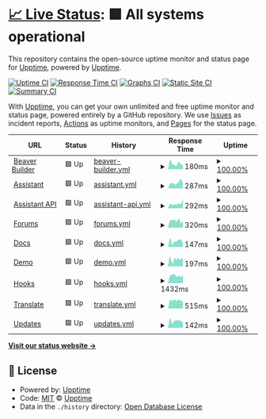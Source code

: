 # [📈 Live Status](https://beaverbuilder.github.io/uptimes/): <!--live status--> **🟩 All systems operational**

This repository contains the open-source uptime monitor and status page for [Upptime](https://upptime.js.org), powered by [Upptime](https://github.com/upptime/upptime).

[![Uptime CI](https://github.com/beaverbuilder/uptimes/workflows/Uptime%20CI/badge.svg)](https://github.com/beaverbuilder/uptimes/actions?query=workflow%3A%22Uptime+CI%22)
[![Response Time CI](https://github.com/beaverbuilder/uptimes/workflows/Response%20Time%20CI/badge.svg)](https://github.com/beaverbuilder/uptimes/actions?query=workflow%3A%22Response+Time+CI%22)
[![Graphs CI](https://github.com/beaverbuilder/uptimes/workflows/Graphs%20CI/badge.svg)](https://github.com/beaverbuilder/uptimes/actions?query=workflow%3A%22Graphs+CI%22)
[![Static Site CI](https://github.com/beaverbuilder/uptimes/workflows/Static%20Site%20CI/badge.svg)](https://github.com/beaverbuilder/uptimes/actions?query=workflow%3A%22Static+Site+CI%22)
[![Summary CI](https://github.com/beaverbuilder/uptimes/workflows/Summary%20CI/badge.svg)](https://github.com/beaverbuilder/uptimes/actions?query=workflow%3A%22Summary+CI%22)

With [Upptime](https://upptime.js.org), you can get your own unlimited and free uptime monitor and status page, powered entirely by a GitHub repository. We use [Issues](https://github.com/upptime/upptime/issues) as incident reports, [Actions](https://github.com/beaverbuilder/uptimes/actions) as uptime monitors, and [Pages](https://upptime.github.io/upptime) for the status page.

<!--start: status pages-->
<!-- This summary is generated by Upptime (https://github.com/upptime/upptime) -->
<!-- Do not edit this manually, your changes will be overwritten -->
<!-- prettier-ignore -->
| URL | Status | History | Response Time | Uptime |
| --- | ------ | ------- | ------------- | ------ |
| <img alt="" src="https://icons.duckduckgo.com/ip3/www.wpbeaverbuilder.com.ico" height="13"> [Beaver Builder](https://www.wpbeaverbuilder.com/) | 🟩 Up | [beaver-builder.yml](https://github.com/beaverbuilder/uptimes/commits/HEAD/history/beaver-builder.yml) | <details><summary><img alt="Response time graph" src="./graphs/beaver-builder/response-time-week.png" height="20"> 180ms</summary><br><a href="https://status.wpbeaverbuilder.com/history/beaver-builder"><img alt="Response time 242" src="https://img.shields.io/endpoint?url=https%3A%2F%2Fraw.githubusercontent.com%2Fbeaverbuilder%2Fuptimes%2FHEAD%2Fapi%2Fbeaver-builder%2Fresponse-time.json"></a><br><a href="https://status.wpbeaverbuilder.com/history/beaver-builder"><img alt="24-hour response time 423" src="https://img.shields.io/endpoint?url=https%3A%2F%2Fraw.githubusercontent.com%2Fbeaverbuilder%2Fuptimes%2FHEAD%2Fapi%2Fbeaver-builder%2Fresponse-time-day.json"></a><br><a href="https://status.wpbeaverbuilder.com/history/beaver-builder"><img alt="7-day response time 180" src="https://img.shields.io/endpoint?url=https%3A%2F%2Fraw.githubusercontent.com%2Fbeaverbuilder%2Fuptimes%2FHEAD%2Fapi%2Fbeaver-builder%2Fresponse-time-week.json"></a><br><a href="https://status.wpbeaverbuilder.com/history/beaver-builder"><img alt="30-day response time 235" src="https://img.shields.io/endpoint?url=https%3A%2F%2Fraw.githubusercontent.com%2Fbeaverbuilder%2Fuptimes%2FHEAD%2Fapi%2Fbeaver-builder%2Fresponse-time-month.json"></a><br><a href="https://status.wpbeaverbuilder.com/history/beaver-builder"><img alt="1-year response time 227" src="https://img.shields.io/endpoint?url=https%3A%2F%2Fraw.githubusercontent.com%2Fbeaverbuilder%2Fuptimes%2FHEAD%2Fapi%2Fbeaver-builder%2Fresponse-time-year.json"></a></details> | <details><summary><a href="https://status.wpbeaverbuilder.com/history/beaver-builder">100.00%</a></summary><a href="https://status.wpbeaverbuilder.com/history/beaver-builder"><img alt="All-time uptime 100.00%" src="https://img.shields.io/endpoint?url=https%3A%2F%2Fraw.githubusercontent.com%2Fbeaverbuilder%2Fuptimes%2FHEAD%2Fapi%2Fbeaver-builder%2Fuptime.json"></a><br><a href="https://status.wpbeaverbuilder.com/history/beaver-builder"><img alt="24-hour uptime 100.00%" src="https://img.shields.io/endpoint?url=https%3A%2F%2Fraw.githubusercontent.com%2Fbeaverbuilder%2Fuptimes%2FHEAD%2Fapi%2Fbeaver-builder%2Fuptime-day.json"></a><br><a href="https://status.wpbeaverbuilder.com/history/beaver-builder"><img alt="7-day uptime 100.00%" src="https://img.shields.io/endpoint?url=https%3A%2F%2Fraw.githubusercontent.com%2Fbeaverbuilder%2Fuptimes%2FHEAD%2Fapi%2Fbeaver-builder%2Fuptime-week.json"></a><br><a href="https://status.wpbeaverbuilder.com/history/beaver-builder"><img alt="30-day uptime 100.00%" src="https://img.shields.io/endpoint?url=https%3A%2F%2Fraw.githubusercontent.com%2Fbeaverbuilder%2Fuptimes%2FHEAD%2Fapi%2Fbeaver-builder%2Fuptime-month.json"></a><br><a href="https://status.wpbeaverbuilder.com/history/beaver-builder"><img alt="1-year uptime 100.00%" src="https://img.shields.io/endpoint?url=https%3A%2F%2Fraw.githubusercontent.com%2Fbeaverbuilder%2Fuptimes%2FHEAD%2Fapi%2Fbeaver-builder%2Fuptime-year.json"></a></details>
| <img alt="" src="https://icons.duckduckgo.com/ip3/assistant.pro.ico" height="13"> [Assistant](https://assistant.pro) | 🟩 Up | [assistant.yml](https://github.com/beaverbuilder/uptimes/commits/HEAD/history/assistant.yml) | <details><summary><img alt="Response time graph" src="./graphs/assistant/response-time-week.png" height="20"> 287ms</summary><br><a href="https://status.wpbeaverbuilder.com/history/assistant"><img alt="Response time 383" src="https://img.shields.io/endpoint?url=https%3A%2F%2Fraw.githubusercontent.com%2Fbeaverbuilder%2Fuptimes%2FHEAD%2Fapi%2Fassistant%2Fresponse-time.json"></a><br><a href="https://status.wpbeaverbuilder.com/history/assistant"><img alt="24-hour response time 473" src="https://img.shields.io/endpoint?url=https%3A%2F%2Fraw.githubusercontent.com%2Fbeaverbuilder%2Fuptimes%2FHEAD%2Fapi%2Fassistant%2Fresponse-time-day.json"></a><br><a href="https://status.wpbeaverbuilder.com/history/assistant"><img alt="7-day response time 287" src="https://img.shields.io/endpoint?url=https%3A%2F%2Fraw.githubusercontent.com%2Fbeaverbuilder%2Fuptimes%2FHEAD%2Fapi%2Fassistant%2Fresponse-time-week.json"></a><br><a href="https://status.wpbeaverbuilder.com/history/assistant"><img alt="30-day response time 327" src="https://img.shields.io/endpoint?url=https%3A%2F%2Fraw.githubusercontent.com%2Fbeaverbuilder%2Fuptimes%2FHEAD%2Fapi%2Fassistant%2Fresponse-time-month.json"></a><br><a href="https://status.wpbeaverbuilder.com/history/assistant"><img alt="1-year response time 372" src="https://img.shields.io/endpoint?url=https%3A%2F%2Fraw.githubusercontent.com%2Fbeaverbuilder%2Fuptimes%2FHEAD%2Fapi%2Fassistant%2Fresponse-time-year.json"></a></details> | <details><summary><a href="https://status.wpbeaverbuilder.com/history/assistant">100.00%</a></summary><a href="https://status.wpbeaverbuilder.com/history/assistant"><img alt="All-time uptime 100.00%" src="https://img.shields.io/endpoint?url=https%3A%2F%2Fraw.githubusercontent.com%2Fbeaverbuilder%2Fuptimes%2FHEAD%2Fapi%2Fassistant%2Fuptime.json"></a><br><a href="https://status.wpbeaverbuilder.com/history/assistant"><img alt="24-hour uptime 100.00%" src="https://img.shields.io/endpoint?url=https%3A%2F%2Fraw.githubusercontent.com%2Fbeaverbuilder%2Fuptimes%2FHEAD%2Fapi%2Fassistant%2Fuptime-day.json"></a><br><a href="https://status.wpbeaverbuilder.com/history/assistant"><img alt="7-day uptime 100.00%" src="https://img.shields.io/endpoint?url=https%3A%2F%2Fraw.githubusercontent.com%2Fbeaverbuilder%2Fuptimes%2FHEAD%2Fapi%2Fassistant%2Fuptime-week.json"></a><br><a href="https://status.wpbeaverbuilder.com/history/assistant"><img alt="30-day uptime 100.00%" src="https://img.shields.io/endpoint?url=https%3A%2F%2Fraw.githubusercontent.com%2Fbeaverbuilder%2Fuptimes%2FHEAD%2Fapi%2Fassistant%2Fuptime-month.json"></a><br><a href="https://status.wpbeaverbuilder.com/history/assistant"><img alt="1-year uptime 100.00%" src="https://img.shields.io/endpoint?url=https%3A%2F%2Fraw.githubusercontent.com%2Fbeaverbuilder%2Fuptimes%2FHEAD%2Fapi%2Fassistant%2Fuptime-year.json"></a></details>
| <img alt="" src="https://icons.duckduckgo.com/ip3/api.assistant.pro.ico" height="13"> [Assistant API](https://api.assistant.pro/api/status) | 🟩 Up | [assistant-api.yml](https://github.com/beaverbuilder/uptimes/commits/HEAD/history/assistant-api.yml) | <details><summary><img alt="Response time graph" src="./graphs/assistant-api/response-time-week.png" height="20"> 292ms</summary><br><a href="https://status.wpbeaverbuilder.com/history/assistant-api"><img alt="Response time 256" src="https://img.shields.io/endpoint?url=https%3A%2F%2Fraw.githubusercontent.com%2Fbeaverbuilder%2Fuptimes%2FHEAD%2Fapi%2Fassistant-api%2Fresponse-time.json"></a><br><a href="https://status.wpbeaverbuilder.com/history/assistant-api"><img alt="24-hour response time 288" src="https://img.shields.io/endpoint?url=https%3A%2F%2Fraw.githubusercontent.com%2Fbeaverbuilder%2Fuptimes%2FHEAD%2Fapi%2Fassistant-api%2Fresponse-time-day.json"></a><br><a href="https://status.wpbeaverbuilder.com/history/assistant-api"><img alt="7-day response time 292" src="https://img.shields.io/endpoint?url=https%3A%2F%2Fraw.githubusercontent.com%2Fbeaverbuilder%2Fuptimes%2FHEAD%2Fapi%2Fassistant-api%2Fresponse-time-week.json"></a><br><a href="https://status.wpbeaverbuilder.com/history/assistant-api"><img alt="30-day response time 245" src="https://img.shields.io/endpoint?url=https%3A%2F%2Fraw.githubusercontent.com%2Fbeaverbuilder%2Fuptimes%2FHEAD%2Fapi%2Fassistant-api%2Fresponse-time-month.json"></a><br><a href="https://status.wpbeaverbuilder.com/history/assistant-api"><img alt="1-year response time 253" src="https://img.shields.io/endpoint?url=https%3A%2F%2Fraw.githubusercontent.com%2Fbeaverbuilder%2Fuptimes%2FHEAD%2Fapi%2Fassistant-api%2Fresponse-time-year.json"></a></details> | <details><summary><a href="https://status.wpbeaverbuilder.com/history/assistant-api">100.00%</a></summary><a href="https://status.wpbeaverbuilder.com/history/assistant-api"><img alt="All-time uptime 100.00%" src="https://img.shields.io/endpoint?url=https%3A%2F%2Fraw.githubusercontent.com%2Fbeaverbuilder%2Fuptimes%2FHEAD%2Fapi%2Fassistant-api%2Fuptime.json"></a><br><a href="https://status.wpbeaverbuilder.com/history/assistant-api"><img alt="24-hour uptime 100.00%" src="https://img.shields.io/endpoint?url=https%3A%2F%2Fraw.githubusercontent.com%2Fbeaverbuilder%2Fuptimes%2FHEAD%2Fapi%2Fassistant-api%2Fuptime-day.json"></a><br><a href="https://status.wpbeaverbuilder.com/history/assistant-api"><img alt="7-day uptime 100.00%" src="https://img.shields.io/endpoint?url=https%3A%2F%2Fraw.githubusercontent.com%2Fbeaverbuilder%2Fuptimes%2FHEAD%2Fapi%2Fassistant-api%2Fuptime-week.json"></a><br><a href="https://status.wpbeaverbuilder.com/history/assistant-api"><img alt="30-day uptime 100.00%" src="https://img.shields.io/endpoint?url=https%3A%2F%2Fraw.githubusercontent.com%2Fbeaverbuilder%2Fuptimes%2FHEAD%2Fapi%2Fassistant-api%2Fuptime-month.json"></a><br><a href="https://status.wpbeaverbuilder.com/history/assistant-api"><img alt="1-year uptime 100.00%" src="https://img.shields.io/endpoint?url=https%3A%2F%2Fraw.githubusercontent.com%2Fbeaverbuilder%2Fuptimes%2FHEAD%2Fapi%2Fassistant-api%2Fuptime-year.json"></a></details>
| <img alt="" src="https://icons.duckduckgo.com/ip3/community.wpbeaverbuilder.com.ico" height="13"> [Forums](https://community.wpbeaverbuilder.com/) | 🟩 Up | [forums.yml](https://github.com/beaverbuilder/uptimes/commits/HEAD/history/forums.yml) | <details><summary><img alt="Response time graph" src="./graphs/forums/response-time-week.png" height="20"> 320ms</summary><br><a href="https://status.wpbeaverbuilder.com/history/forums"><img alt="Response time 310" src="https://img.shields.io/endpoint?url=https%3A%2F%2Fraw.githubusercontent.com%2Fbeaverbuilder%2Fuptimes%2FHEAD%2Fapi%2Fforums%2Fresponse-time.json"></a><br><a href="https://status.wpbeaverbuilder.com/history/forums"><img alt="24-hour response time 399" src="https://img.shields.io/endpoint?url=https%3A%2F%2Fraw.githubusercontent.com%2Fbeaverbuilder%2Fuptimes%2FHEAD%2Fapi%2Fforums%2Fresponse-time-day.json"></a><br><a href="https://status.wpbeaverbuilder.com/history/forums"><img alt="7-day response time 320" src="https://img.shields.io/endpoint?url=https%3A%2F%2Fraw.githubusercontent.com%2Fbeaverbuilder%2Fuptimes%2FHEAD%2Fapi%2Fforums%2Fresponse-time-week.json"></a><br><a href="https://status.wpbeaverbuilder.com/history/forums"><img alt="30-day response time 329" src="https://img.shields.io/endpoint?url=https%3A%2F%2Fraw.githubusercontent.com%2Fbeaverbuilder%2Fuptimes%2FHEAD%2Fapi%2Fforums%2Fresponse-time-month.json"></a><br><a href="https://status.wpbeaverbuilder.com/history/forums"><img alt="1-year response time 307" src="https://img.shields.io/endpoint?url=https%3A%2F%2Fraw.githubusercontent.com%2Fbeaverbuilder%2Fuptimes%2FHEAD%2Fapi%2Fforums%2Fresponse-time-year.json"></a></details> | <details><summary><a href="https://status.wpbeaverbuilder.com/history/forums">100.00%</a></summary><a href="https://status.wpbeaverbuilder.com/history/forums"><img alt="All-time uptime 99.98%" src="https://img.shields.io/endpoint?url=https%3A%2F%2Fraw.githubusercontent.com%2Fbeaverbuilder%2Fuptimes%2FHEAD%2Fapi%2Fforums%2Fuptime.json"></a><br><a href="https://status.wpbeaverbuilder.com/history/forums"><img alt="24-hour uptime 100.00%" src="https://img.shields.io/endpoint?url=https%3A%2F%2Fraw.githubusercontent.com%2Fbeaverbuilder%2Fuptimes%2FHEAD%2Fapi%2Fforums%2Fuptime-day.json"></a><br><a href="https://status.wpbeaverbuilder.com/history/forums"><img alt="7-day uptime 100.00%" src="https://img.shields.io/endpoint?url=https%3A%2F%2Fraw.githubusercontent.com%2Fbeaverbuilder%2Fuptimes%2FHEAD%2Fapi%2Fforums%2Fuptime-week.json"></a><br><a href="https://status.wpbeaverbuilder.com/history/forums"><img alt="30-day uptime 100.00%" src="https://img.shields.io/endpoint?url=https%3A%2F%2Fraw.githubusercontent.com%2Fbeaverbuilder%2Fuptimes%2FHEAD%2Fapi%2Fforums%2Fuptime-month.json"></a><br><a href="https://status.wpbeaverbuilder.com/history/forums"><img alt="1-year uptime 99.97%" src="https://img.shields.io/endpoint?url=https%3A%2F%2Fraw.githubusercontent.com%2Fbeaverbuilder%2Fuptimes%2FHEAD%2Fapi%2Fforums%2Fuptime-year.json"></a></details>
| <img alt="" src="https://icons.duckduckgo.com/ip3/docs.wpbeaverbuilder.com.ico" height="13"> [Docs](https://docs.wpbeaverbuilder.com/) | 🟩 Up | [docs.yml](https://github.com/beaverbuilder/uptimes/commits/HEAD/history/docs.yml) | <details><summary><img alt="Response time graph" src="./graphs/docs/response-time-week.png" height="20"> 147ms</summary><br><a href="https://status.wpbeaverbuilder.com/history/docs"><img alt="Response time 143" src="https://img.shields.io/endpoint?url=https%3A%2F%2Fraw.githubusercontent.com%2Fbeaverbuilder%2Fuptimes%2FHEAD%2Fapi%2Fdocs%2Fresponse-time.json"></a><br><a href="https://status.wpbeaverbuilder.com/history/docs"><img alt="24-hour response time 83" src="https://img.shields.io/endpoint?url=https%3A%2F%2Fraw.githubusercontent.com%2Fbeaverbuilder%2Fuptimes%2FHEAD%2Fapi%2Fdocs%2Fresponse-time-day.json"></a><br><a href="https://status.wpbeaverbuilder.com/history/docs"><img alt="7-day response time 147" src="https://img.shields.io/endpoint?url=https%3A%2F%2Fraw.githubusercontent.com%2Fbeaverbuilder%2Fuptimes%2FHEAD%2Fapi%2Fdocs%2Fresponse-time-week.json"></a><br><a href="https://status.wpbeaverbuilder.com/history/docs"><img alt="30-day response time 174" src="https://img.shields.io/endpoint?url=https%3A%2F%2Fraw.githubusercontent.com%2Fbeaverbuilder%2Fuptimes%2FHEAD%2Fapi%2Fdocs%2Fresponse-time-month.json"></a><br><a href="https://status.wpbeaverbuilder.com/history/docs"><img alt="1-year response time 137" src="https://img.shields.io/endpoint?url=https%3A%2F%2Fraw.githubusercontent.com%2Fbeaverbuilder%2Fuptimes%2FHEAD%2Fapi%2Fdocs%2Fresponse-time-year.json"></a></details> | <details><summary><a href="https://status.wpbeaverbuilder.com/history/docs">100.00%</a></summary><a href="https://status.wpbeaverbuilder.com/history/docs"><img alt="All-time uptime 100.00%" src="https://img.shields.io/endpoint?url=https%3A%2F%2Fraw.githubusercontent.com%2Fbeaverbuilder%2Fuptimes%2FHEAD%2Fapi%2Fdocs%2Fuptime.json"></a><br><a href="https://status.wpbeaverbuilder.com/history/docs"><img alt="24-hour uptime 100.00%" src="https://img.shields.io/endpoint?url=https%3A%2F%2Fraw.githubusercontent.com%2Fbeaverbuilder%2Fuptimes%2FHEAD%2Fapi%2Fdocs%2Fuptime-day.json"></a><br><a href="https://status.wpbeaverbuilder.com/history/docs"><img alt="7-day uptime 100.00%" src="https://img.shields.io/endpoint?url=https%3A%2F%2Fraw.githubusercontent.com%2Fbeaverbuilder%2Fuptimes%2FHEAD%2Fapi%2Fdocs%2Fuptime-week.json"></a><br><a href="https://status.wpbeaverbuilder.com/history/docs"><img alt="30-day uptime 100.00%" src="https://img.shields.io/endpoint?url=https%3A%2F%2Fraw.githubusercontent.com%2Fbeaverbuilder%2Fuptimes%2FHEAD%2Fapi%2Fdocs%2Fuptime-month.json"></a><br><a href="https://status.wpbeaverbuilder.com/history/docs"><img alt="1-year uptime 100.00%" src="https://img.shields.io/endpoint?url=https%3A%2F%2Fraw.githubusercontent.com%2Fbeaverbuilder%2Fuptimes%2FHEAD%2Fapi%2Fdocs%2Fuptime-year.json"></a></details>
| <img alt="" src="https://icons.duckduckgo.com/ip3/demo.wpbeaverbuilder.com.ico" height="13"> [Demo](https://demo.wpbeaverbuilder.com/) | 🟩 Up | [demo.yml](https://github.com/beaverbuilder/uptimes/commits/HEAD/history/demo.yml) | <details><summary><img alt="Response time graph" src="./graphs/demo/response-time-week.png" height="20"> 197ms</summary><br><a href="https://status.wpbeaverbuilder.com/history/demo"><img alt="Response time 221" src="https://img.shields.io/endpoint?url=https%3A%2F%2Fraw.githubusercontent.com%2Fbeaverbuilder%2Fuptimes%2FHEAD%2Fapi%2Fdemo%2Fresponse-time.json"></a><br><a href="https://status.wpbeaverbuilder.com/history/demo"><img alt="24-hour response time 222" src="https://img.shields.io/endpoint?url=https%3A%2F%2Fraw.githubusercontent.com%2Fbeaverbuilder%2Fuptimes%2FHEAD%2Fapi%2Fdemo%2Fresponse-time-day.json"></a><br><a href="https://status.wpbeaverbuilder.com/history/demo"><img alt="7-day response time 197" src="https://img.shields.io/endpoint?url=https%3A%2F%2Fraw.githubusercontent.com%2Fbeaverbuilder%2Fuptimes%2FHEAD%2Fapi%2Fdemo%2Fresponse-time-week.json"></a><br><a href="https://status.wpbeaverbuilder.com/history/demo"><img alt="30-day response time 237" src="https://img.shields.io/endpoint?url=https%3A%2F%2Fraw.githubusercontent.com%2Fbeaverbuilder%2Fuptimes%2FHEAD%2Fapi%2Fdemo%2Fresponse-time-month.json"></a><br><a href="https://status.wpbeaverbuilder.com/history/demo"><img alt="1-year response time 230" src="https://img.shields.io/endpoint?url=https%3A%2F%2Fraw.githubusercontent.com%2Fbeaverbuilder%2Fuptimes%2FHEAD%2Fapi%2Fdemo%2Fresponse-time-year.json"></a></details> | <details><summary><a href="https://status.wpbeaverbuilder.com/history/demo">100.00%</a></summary><a href="https://status.wpbeaverbuilder.com/history/demo"><img alt="All-time uptime 99.97%" src="https://img.shields.io/endpoint?url=https%3A%2F%2Fraw.githubusercontent.com%2Fbeaverbuilder%2Fuptimes%2FHEAD%2Fapi%2Fdemo%2Fuptime.json"></a><br><a href="https://status.wpbeaverbuilder.com/history/demo"><img alt="24-hour uptime 100.00%" src="https://img.shields.io/endpoint?url=https%3A%2F%2Fraw.githubusercontent.com%2Fbeaverbuilder%2Fuptimes%2FHEAD%2Fapi%2Fdemo%2Fuptime-day.json"></a><br><a href="https://status.wpbeaverbuilder.com/history/demo"><img alt="7-day uptime 100.00%" src="https://img.shields.io/endpoint?url=https%3A%2F%2Fraw.githubusercontent.com%2Fbeaverbuilder%2Fuptimes%2FHEAD%2Fapi%2Fdemo%2Fuptime-week.json"></a><br><a href="https://status.wpbeaverbuilder.com/history/demo"><img alt="30-day uptime 100.00%" src="https://img.shields.io/endpoint?url=https%3A%2F%2Fraw.githubusercontent.com%2Fbeaverbuilder%2Fuptimes%2FHEAD%2Fapi%2Fdemo%2Fuptime-month.json"></a><br><a href="https://status.wpbeaverbuilder.com/history/demo"><img alt="1-year uptime 100.00%" src="https://img.shields.io/endpoint?url=https%3A%2F%2Fraw.githubusercontent.com%2Fbeaverbuilder%2Fuptimes%2FHEAD%2Fapi%2Fdemo%2Fuptime-year.json"></a></details>
| <img alt="" src="https://icons.duckduckgo.com/ip3/hooks.wpbeaverbuilder.com.ico" height="13"> [Hooks](https://hooks.wpbeaverbuilder.com/) | 🟩 Up | [hooks.yml](https://github.com/beaverbuilder/uptimes/commits/HEAD/history/hooks.yml) | <details><summary><img alt="Response time graph" src="./graphs/hooks/response-time-week.png" height="20"> 1432ms</summary><br><a href="https://status.wpbeaverbuilder.com/history/hooks"><img alt="Response time 1952" src="https://img.shields.io/endpoint?url=https%3A%2F%2Fraw.githubusercontent.com%2Fbeaverbuilder%2Fuptimes%2FHEAD%2Fapi%2Fhooks%2Fresponse-time.json"></a><br><a href="https://status.wpbeaverbuilder.com/history/hooks"><img alt="24-hour response time 1779" src="https://img.shields.io/endpoint?url=https%3A%2F%2Fraw.githubusercontent.com%2Fbeaverbuilder%2Fuptimes%2FHEAD%2Fapi%2Fhooks%2Fresponse-time-day.json"></a><br><a href="https://status.wpbeaverbuilder.com/history/hooks"><img alt="7-day response time 1432" src="https://img.shields.io/endpoint?url=https%3A%2F%2Fraw.githubusercontent.com%2Fbeaverbuilder%2Fuptimes%2FHEAD%2Fapi%2Fhooks%2Fresponse-time-week.json"></a><br><a href="https://status.wpbeaverbuilder.com/history/hooks"><img alt="30-day response time 1541" src="https://img.shields.io/endpoint?url=https%3A%2F%2Fraw.githubusercontent.com%2Fbeaverbuilder%2Fuptimes%2FHEAD%2Fapi%2Fhooks%2Fresponse-time-month.json"></a><br><a href="https://status.wpbeaverbuilder.com/history/hooks"><img alt="1-year response time 1961" src="https://img.shields.io/endpoint?url=https%3A%2F%2Fraw.githubusercontent.com%2Fbeaverbuilder%2Fuptimes%2FHEAD%2Fapi%2Fhooks%2Fresponse-time-year.json"></a></details> | <details><summary><a href="https://status.wpbeaverbuilder.com/history/hooks">100.00%</a></summary><a href="https://status.wpbeaverbuilder.com/history/hooks"><img alt="All-time uptime 98.12%" src="https://img.shields.io/endpoint?url=https%3A%2F%2Fraw.githubusercontent.com%2Fbeaverbuilder%2Fuptimes%2FHEAD%2Fapi%2Fhooks%2Fuptime.json"></a><br><a href="https://status.wpbeaverbuilder.com/history/hooks"><img alt="24-hour uptime 100.00%" src="https://img.shields.io/endpoint?url=https%3A%2F%2Fraw.githubusercontent.com%2Fbeaverbuilder%2Fuptimes%2FHEAD%2Fapi%2Fhooks%2Fuptime-day.json"></a><br><a href="https://status.wpbeaverbuilder.com/history/hooks"><img alt="7-day uptime 100.00%" src="https://img.shields.io/endpoint?url=https%3A%2F%2Fraw.githubusercontent.com%2Fbeaverbuilder%2Fuptimes%2FHEAD%2Fapi%2Fhooks%2Fuptime-week.json"></a><br><a href="https://status.wpbeaverbuilder.com/history/hooks"><img alt="30-day uptime 94.59%" src="https://img.shields.io/endpoint?url=https%3A%2F%2Fraw.githubusercontent.com%2Fbeaverbuilder%2Fuptimes%2FHEAD%2Fapi%2Fhooks%2Fuptime-month.json"></a><br><a href="https://status.wpbeaverbuilder.com/history/hooks"><img alt="1-year uptime 98.62%" src="https://img.shields.io/endpoint?url=https%3A%2F%2Fraw.githubusercontent.com%2Fbeaverbuilder%2Fuptimes%2FHEAD%2Fapi%2Fhooks%2Fuptime-year.json"></a></details>
| <img alt="" src="https://icons.duckduckgo.com/ip3/translate.wpbeaverbuilder.com.ico" height="13"> [Translate](https://translate.wpbeaverbuilder.com/) | 🟩 Up | [translate.yml](https://github.com/beaverbuilder/uptimes/commits/HEAD/history/translate.yml) | <details><summary><img alt="Response time graph" src="./graphs/translate/response-time-week.png" height="20"> 515ms</summary><br><a href="https://status.wpbeaverbuilder.com/history/translate"><img alt="Response time 564" src="https://img.shields.io/endpoint?url=https%3A%2F%2Fraw.githubusercontent.com%2Fbeaverbuilder%2Fuptimes%2FHEAD%2Fapi%2Ftranslate%2Fresponse-time.json"></a><br><a href="https://status.wpbeaverbuilder.com/history/translate"><img alt="24-hour response time 740" src="https://img.shields.io/endpoint?url=https%3A%2F%2Fraw.githubusercontent.com%2Fbeaverbuilder%2Fuptimes%2FHEAD%2Fapi%2Ftranslate%2Fresponse-time-day.json"></a><br><a href="https://status.wpbeaverbuilder.com/history/translate"><img alt="7-day response time 515" src="https://img.shields.io/endpoint?url=https%3A%2F%2Fraw.githubusercontent.com%2Fbeaverbuilder%2Fuptimes%2FHEAD%2Fapi%2Ftranslate%2Fresponse-time-week.json"></a><br><a href="https://status.wpbeaverbuilder.com/history/translate"><img alt="30-day response time 569" src="https://img.shields.io/endpoint?url=https%3A%2F%2Fraw.githubusercontent.com%2Fbeaverbuilder%2Fuptimes%2FHEAD%2Fapi%2Ftranslate%2Fresponse-time-month.json"></a><br><a href="https://status.wpbeaverbuilder.com/history/translate"><img alt="1-year response time 564" src="https://img.shields.io/endpoint?url=https%3A%2F%2Fraw.githubusercontent.com%2Fbeaverbuilder%2Fuptimes%2FHEAD%2Fapi%2Ftranslate%2Fresponse-time-year.json"></a></details> | <details><summary><a href="https://status.wpbeaverbuilder.com/history/translate">100.00%</a></summary><a href="https://status.wpbeaverbuilder.com/history/translate"><img alt="All-time uptime 99.43%" src="https://img.shields.io/endpoint?url=https%3A%2F%2Fraw.githubusercontent.com%2Fbeaverbuilder%2Fuptimes%2FHEAD%2Fapi%2Ftranslate%2Fuptime.json"></a><br><a href="https://status.wpbeaverbuilder.com/history/translate"><img alt="24-hour uptime 100.00%" src="https://img.shields.io/endpoint?url=https%3A%2F%2Fraw.githubusercontent.com%2Fbeaverbuilder%2Fuptimes%2FHEAD%2Fapi%2Ftranslate%2Fuptime-day.json"></a><br><a href="https://status.wpbeaverbuilder.com/history/translate"><img alt="7-day uptime 100.00%" src="https://img.shields.io/endpoint?url=https%3A%2F%2Fraw.githubusercontent.com%2Fbeaverbuilder%2Fuptimes%2FHEAD%2Fapi%2Ftranslate%2Fuptime-week.json"></a><br><a href="https://status.wpbeaverbuilder.com/history/translate"><img alt="30-day uptime 99.95%" src="https://img.shields.io/endpoint?url=https%3A%2F%2Fraw.githubusercontent.com%2Fbeaverbuilder%2Fuptimes%2FHEAD%2Fapi%2Ftranslate%2Fuptime-month.json"></a><br><a href="https://status.wpbeaverbuilder.com/history/translate"><img alt="1-year uptime 99.32%" src="https://img.shields.io/endpoint?url=https%3A%2F%2Fraw.githubusercontent.com%2Fbeaverbuilder%2Fuptimes%2FHEAD%2Fapi%2Ftranslate%2Fuptime-year.json"></a></details>
| <img alt="" src="https://icons.duckduckgo.com/ip3/updates.wpbeaverbuilder.com.ico" height="13"> [Updates](https://updates.wpbeaverbuilder.com/) | 🟩 Up | [updates.yml](https://github.com/beaverbuilder/uptimes/commits/HEAD/history/updates.yml) | <details><summary><img alt="Response time graph" src="./graphs/updates/response-time-week.png" height="20"> 142ms</summary><br><a href="https://status.wpbeaverbuilder.com/history/updates"><img alt="Response time 222" src="https://img.shields.io/endpoint?url=https%3A%2F%2Fraw.githubusercontent.com%2Fbeaverbuilder%2Fuptimes%2FHEAD%2Fapi%2Fupdates%2Fresponse-time.json"></a><br><a href="https://status.wpbeaverbuilder.com/history/updates"><img alt="24-hour response time 304" src="https://img.shields.io/endpoint?url=https%3A%2F%2Fraw.githubusercontent.com%2Fbeaverbuilder%2Fuptimes%2FHEAD%2Fapi%2Fupdates%2Fresponse-time-day.json"></a><br><a href="https://status.wpbeaverbuilder.com/history/updates"><img alt="7-day response time 142" src="https://img.shields.io/endpoint?url=https%3A%2F%2Fraw.githubusercontent.com%2Fbeaverbuilder%2Fuptimes%2FHEAD%2Fapi%2Fupdates%2Fresponse-time-week.json"></a><br><a href="https://status.wpbeaverbuilder.com/history/updates"><img alt="30-day response time 148" src="https://img.shields.io/endpoint?url=https%3A%2F%2Fraw.githubusercontent.com%2Fbeaverbuilder%2Fuptimes%2FHEAD%2Fapi%2Fupdates%2Fresponse-time-month.json"></a><br><a href="https://status.wpbeaverbuilder.com/history/updates"><img alt="1-year response time 222" src="https://img.shields.io/endpoint?url=https%3A%2F%2Fraw.githubusercontent.com%2Fbeaverbuilder%2Fuptimes%2FHEAD%2Fapi%2Fupdates%2Fresponse-time-year.json"></a></details> | <details><summary><a href="https://status.wpbeaverbuilder.com/history/updates">100.00%</a></summary><a href="https://status.wpbeaverbuilder.com/history/updates"><img alt="All-time uptime 99.99%" src="https://img.shields.io/endpoint?url=https%3A%2F%2Fraw.githubusercontent.com%2Fbeaverbuilder%2Fuptimes%2FHEAD%2Fapi%2Fupdates%2Fuptime.json"></a><br><a href="https://status.wpbeaverbuilder.com/history/updates"><img alt="24-hour uptime 100.00%" src="https://img.shields.io/endpoint?url=https%3A%2F%2Fraw.githubusercontent.com%2Fbeaverbuilder%2Fuptimes%2FHEAD%2Fapi%2Fupdates%2Fuptime-day.json"></a><br><a href="https://status.wpbeaverbuilder.com/history/updates"><img alt="7-day uptime 100.00%" src="https://img.shields.io/endpoint?url=https%3A%2F%2Fraw.githubusercontent.com%2Fbeaverbuilder%2Fuptimes%2FHEAD%2Fapi%2Fupdates%2Fuptime-week.json"></a><br><a href="https://status.wpbeaverbuilder.com/history/updates"><img alt="30-day uptime 100.00%" src="https://img.shields.io/endpoint?url=https%3A%2F%2Fraw.githubusercontent.com%2Fbeaverbuilder%2Fuptimes%2FHEAD%2Fapi%2Fupdates%2Fuptime-month.json"></a><br><a href="https://status.wpbeaverbuilder.com/history/updates"><img alt="1-year uptime 99.99%" src="https://img.shields.io/endpoint?url=https%3A%2F%2Fraw.githubusercontent.com%2Fbeaverbuilder%2Fuptimes%2FHEAD%2Fapi%2Fupdates%2Fuptime-year.json"></a></details>

<!--end: status pages-->

[**Visit our status website →**](https://beaverbuilder.github.io/uptimes/)

## 📄 License

- Powered by: [Upptime](https://github.com/upptime/upptime)
- Code: [MIT](./LICENSE) © [Upptime](https://upptime.js.org)
- Data in the `./history` directory: [Open Database License](https://opendatacommons.org/licenses/odbl/1-0/)
